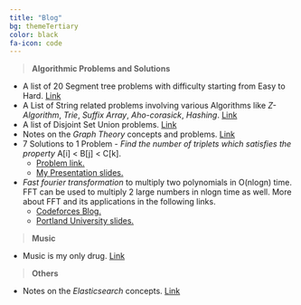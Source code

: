 ```yaml
---
title: "Blog"
bg: themeTertiary
color: black
fa-icon: code
---
```


> **Algorithmic Problems and Solutions**

* A list of 20 Segment tree problems with difficulty starting from Easy to Hard. <a href="/blog_posts/segment_tree_problems.html" target="_blank"> Link </a>
* A List of String related problems involving various Algorithms like *Z-Algorithm*, *Trie*, *Suffix Array*, *Aho-corasick*, *Hashing*.  <a href="https://codeforces.com/blog/entry/49938" target="_blank"> Link </a>
* A list of Disjoint Set Union problems. <a href="/blog_posts/DSU_problems.html" target="_blank"> Link </a>
* Notes on the *Graph Theory* concepts and problems. <a href="https://codeforces.com/blog/entry/18585" target="_blank"> Link </a>
* 7 Solutions to 1 Problem - *Find the number of triplets which satisfies the property* A[i] < B[j] < C[k].
    - <a href="https://www.geeksforgeeks.org/count-the-triplets-such-that-ai-bj-ck/" target = "_blank" > Problem link.</a>
    - <a href="/blog_posts/GoodTriplets.pdf" target="_blank"> My Presentation slides.</a> 
* *Fast fourier transformation* to multiply two polynomials in O(nlogn) time. FFT can be used to multiply 2 large numbers in nlogn time as well. 
    More about FFT and its applications in the following links.
    - <a href="https://codeforces.com/blog/entry/43499" target="_blank"> Codeforces Blog. </a>
    - <a href="/blog_posts/FFT_LargeNumberMultiplication.pdf" target="_blank"> Portland University slides. </a>

> **Music**

* Music is my only drug.  <a href="/blog_posts/music.html" target="_blank"> Link </a>

> **Others**

* Notes on the *Elasticsearch* concepts. <a href="/blog_posts/elasticsearchNotes.html" target="_blank"> Link </a>
